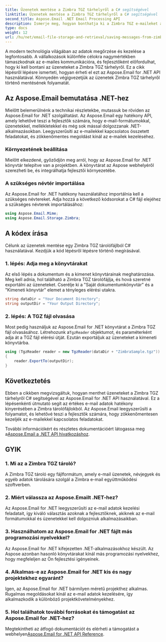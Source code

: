 ```yaml
---
title: Üzenetek mentése a Zimbra TGZ tárhelyről a C# segítségével
linktitle: Üzenetek mentése a Zimbra TGZ tárhelyről a C# segítségével
second_title: Aspose.Email .NET Email Processing API
description: Ismerje meg, hogyan bonthatja ki a Zimbra TGZ e-maileket az Aspose.Email for .NET használatával. Lépésről lépésre útmutató forráskóddal a hatékony e-mail-kezeléshez.
type: docs
weight: 12
url: /hu/net/email-file-storage-and-retrieval/saving-messages-from-zimbra-tgz-storage-with-csharp/
---
```


A modern technológia világában az adatok megőrzése és kezelése a legfontosabb. A vállalkozások különféle célokra nagymértékben támaszkodnak az e-mailes kommunikációra, és fejlesztőként előfordulhat, hogy ki kell bontani az üzeneteket a Zimbra TGZ tárhelyről. Ez a cikk lépésről lépésre ismerteti, hogyan érheti el ezt az Aspose.Email for .NET API használatával. Könnyedén végigvezetjük az üzenetek Zimbra TGZ tárhelyről történő mentésének folyamatát.

## Az Aspose.Email bemutatása .NET-hez

Mielőtt belemerülnénk a technikai részletekbe, mutassuk be röviden az Aspose.Email for .NET szolgáltatást. Az Aspose.Email egy hatékony API, amely lehetővé teszi a fejlesztők számára, hogy e-mail-formátumokkal, üzenetekkel, mellékletekkel és még sok mással dolgozzanak .NET-alkalmazásokban. Leegyszerűsíti az e-mailekkel kapcsolatos összetett feladatokat, és zökkenőmentes megoldást kínál az e-mailek kezeléséhez.

### Környezetének beállítása

Mielőtt elkezdené, győződjön meg arról, hogy az Aspose.Email for .NET könyvtár telepítve van a projektben. A könyvtárat az Aspose webhelyéről szerezheti be, és integrálhatja fejlesztői környezetébe.

### A szükséges névtér importálása

Az Aspose.Email for .NET hatékony használatához importálnia kell a szükséges névtereket. Adja hozzá a következő kódsorokat a C# fájl elejéhez a szükséges névterek importálásához:

```csharp
using Aspose.Email.Mime;
using Aspose.Email.Storage.Zimbra;
```

## A kódex írása

Célunk az üzenetek mentése egy Zimbra TGZ tárolófájlból C# használatával. Kezdjük a kód lépésről lépésre történő megírásával.

### 1. lépés: Adja meg a könyvtárakat

Az első lépés a dokumentum és a kimenet könyvtárainak meghatározása. Meg kell adnia, hol található a Zimbra TGZ tárolófájlja, és hová szeretné exportálni az üzeneteket. Cserélje ki a "Saját dokumentumkönyvtár" és a "Kimeneti könyvtár" elemet a tényleges elérési utakra.

```csharp
string dataDir = "Your Document Directory";
string outputDir = "Your Output Directory";
```

### 2. lépés: A TGZ fájl olvasása

 Most pedig használjuk az Aspose.Email for .NET könyvtárat a Zimbra TGZ fájl olvasásához. Létrehozunk a`TgzReader` objektumot, és paraméterként adja át a TGZ fájl elérési útját. Ezután exportáljuk az üzeneteket a kimeneti könyvtárba.

```csharp
using (TgzReader reader = new TgzReader(dataDir + "ZimbraSample.tgz"))
{
    reader.ExportTo(outputDir);
}
```

## Következtetés

Ebben a cikkben megvizsgáltuk, hogyan menthet üzeneteket a Zimbra TGZ tárhelyről C# segítségével az Aspose.Email for .NET API használatával. Ez a lépésenkénti útmutató segít az értékes e-mail adatok hatékony kinyerésében a Zimbra tárolófájlokból. Az Aspose.Email leegyszerűsíti a folyamatot, és lehetővé teszi a fejlesztők számára, hogy zökkenőmentesen kezeljék az e-mailekkel kapcsolatos feladatokat.

 További információkért és részletes dokumentációért látogassa meg a[Aspose.Email a .NET API hivatkozáshoz](https://reference.aspose.com/email/net/).

## GYIK

### 1. Mi az a Zimbra TGZ tároló?

A Zimbra TGZ tároló egy fájlformátum, amely e-mail üzenetek, névjegyek és egyéb adatok tárolására szolgál a Zimbra e-mail együttműködési szoftverben.

### 2. Miért válassza az Aspose.Emailt .NET-hez?

Az Aspose.Email for .NET leegyszerűsíti az e-mail adatok kezelési feladatait, így kiváló választás azoknak a fejlesztőknek, akiknek az e-mail formátumokkal és üzenetekkel kell dolgozniuk alkalmazásaikban.

### 3. Használhatom az Aspose.Email for .NET fájlt más programozási nyelvekkel?

Az Aspose.Email for .NET kifejezetten .NET-alkalmazásokhoz készült. Az Aspose azonban hasonló könyvtárakat kínál más programozási nyelvekhez, hogy megfeleljen az Ön fejlesztési igényeinek.

### 4. Alkalmas-e az Aspose.Email for .NET kis és nagy projektekhez egyaránt?

Igen, az Aspose.Email for .NET bármilyen méretű projekthez alkalmas. Rugalmas megoldásokat kínál az e-mail adatok kezelésére, így alkalmazkodik a különböző projektkövetelményekhez.

### 5. Hol találhatok további forrásokat és támogatást az Aspose.Email for .NET-hez?

Megtekintheti az átfogó dokumentációt és elérheti a támogatást a webhelyen[Aspose.Email for .NET API Reference](https://reference.aspose.com/email/net/).